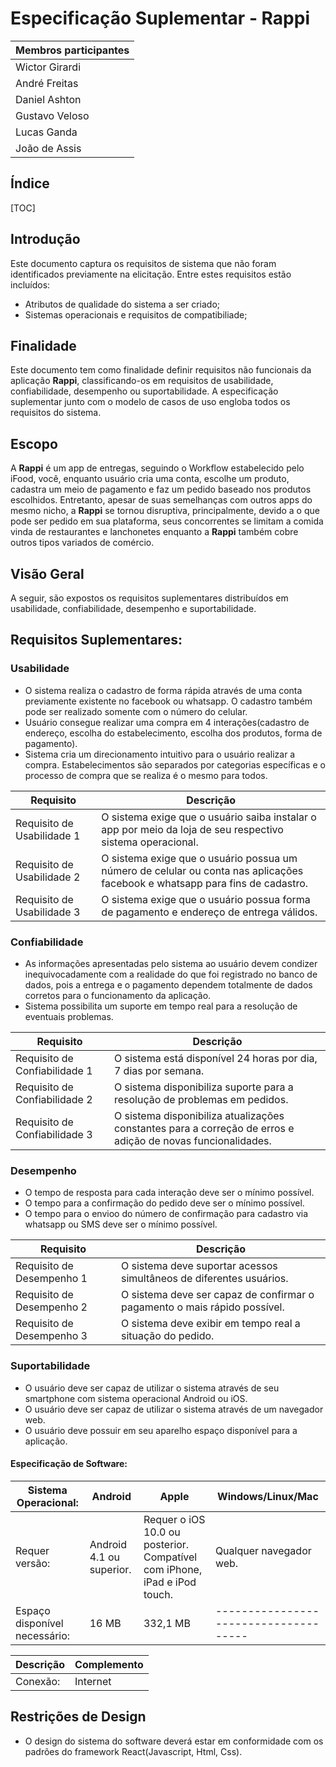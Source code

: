 Especificação Suplementar - Rappi
===

|Membros participantes|
|---------------------|
|Wictor Girardi|
|André Freitas|
|Daniel Ashton|
|Gustavo Veloso|
|Lucas Ganda|
|João de Assis|

## Índice

[TOC]

## Introdução

Este documento captura os requisitos de sistema que não foram identificados previamente na elicitação. Entre estes requisitos estão incluídos:
* Atributos  de  qualidade  do  sistema  a  ser  criado;
* Sistemas   operacionais e requisitos   de compatibiliade;

## Finalidade

Este documento tem como finalidade definir requisitos não funcionais da aplicação **Rappi**, classificando-os em requisitos  de  usabilidade, confiabilidade, desempenho ou suportabilidade. A especificação suplementar junto com o modelo de casos de uso engloba todos os requisitos do sistema.

## Escopo

A **Rappi** é um app de entregas, seguindo o Workflow estabelecido pelo iFood, você, enquanto usuário cria uma conta, escolhe um produto, cadastra um meio de pagamento e faz um pedido baseado nos produtos escolhidos. Entretanto, apesar de suas semelhanças com outros apps do mesmo nicho, a **Rappi** se tornou disruptiva, principalmente, devido a o que pode ser pedido em sua plataforma, seus concorrentes se limitam a comida vinda de restaurantes e lanchonetes enquanto a **Rappi** também cobre outros tipos variados de comércio.

## Visão Geral

A  seguir, são expostos os requisitos suplementares distribuídos em usabilidade, confiabilidade, desempenho e suportabilidade.

## Requisitos Suplementares:

### Usabilidade

* O sistema realiza o cadastro de forma rápida através de uma conta previamente existente no facebook ou whatsapp. O cadastro também pode ser realizado somente com o número do celular.
* Usuário consegue realizar uma compra em 4 interações(cadastro de endereço, escolha do estabelecimento, escolha dos produtos, forma de pagamento).
* Sistema cria  um direcionamento intuitivo para o usuário realizar a compra. Estabelecimentos são separados por categorias específicas e o processo de compra que se realiza é o mesmo para todos.

| Requisito | Descrição |
| -------- | -------- |
| Requisito de Usabilidade 1 | O sistema exige que o usuário saiba instalar o app por meio da loja de seu respectivo sistema operacional. |
| Requisito de Usabilidade 2 | O sistema exige que o usuário possua um número de celular ou conta nas aplicações facebook e whatsapp para fins de cadastro. |
| Requisito de Usabilidade 3 | O sistema exige que o usuário possua forma de pagamento e endereço de entrega válidos. |

### Confiabilidade

* As informações apresentadas pelo sistema ao usuário devem condizer inequivocadamente com a realidade do que foi registrado no banco de dados, pois a entrega e o pagamento dependem totalmente de dados corretos para o funcionamento da aplicação.
* Sistema possibilita um suporte em tempo real para a resolução de eventuais problemas.

| Requisito | Descrição |
| --------  | ----------|
| Requisito de Confiabilidade 1 | O sistema está disponível 24 horas por dia, 7 dias por semana. |
| Requisito de Confiabilidade 2 | O sistema disponibiliza suporte para a resolução de problemas em pedidos.|
| Requisito de Confiabilidade 3 | O sistema disponibiliza atualizações constantes para a correção de erros e adição de novas funcionalidades.|

### Desempenho

* O tempo de resposta para cada interação deve ser o mínimo possível.
* O tempo para a confirmação do pedido deve ser o mínimo possível.
* O tempo para o envioo do número de confirmação para cadastro via whatsapp ou SMS deve ser o mínimo possível.

| Requisito | Descrição |
| --------  | ----------|
| Requisito de Desempenho 1 | O sistema deve suportar acessos simultâneos de diferentes usuários. |
| Requisito de Desempenho 2 | O sistema deve ser capaz de confirmar o pagamento o mais rápido possível. |
| Requisito de Desempenho 3 | O sistema deve exibir em tempo real a situação do pedido. |

### Suportabilidade

* O usuário deve ser capaz de utilizar o sistema através de seu smartphone com sistema operacional Android ou iOS.
* O usuário deve ser capaz de utilizar o sistema através de um navegador web.
* O usuário deve possuir em seu aparelho espaço disponível para a aplicação.

#### Especificação de Software:

| Sistema Operacional: | Android | Apple | Windows/Linux/Mac |
| -------- | -------- | -------- | -------- |
| Requer versão: | Android 4.1 ou superior. | Requer o iOS 10.0 ou posterior. Compatível com iPhone, iPad e iPod touch. | Qualquer navegador web. |
| Espaço disponível necessário: | 16 MB | 332,1 MB | ------------------------------------- |

| Descrição | Complemento |
| --------  | --------    |
| Conexão:  | Internet    |

## Restrições de Design

* O design do sistema do software deverá estar em  conformidade com os padrões do framework React(Javascript, Html, Css).
